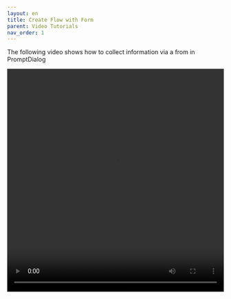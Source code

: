 ```yaml
---
layout: en
title: Create Flow with Form
parent: Video Tutorials
nav_order: 1
---
```

The following video shows how to collect information via a from in PromptDialog 

<video src="/assets/images/example/video/create_form_compressed.mp4" width="100%" height="520px" controls="controls"></video>
